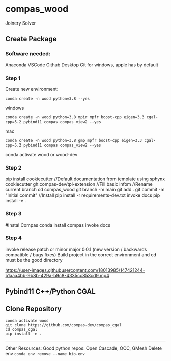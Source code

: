# compas_wood

Joinery Solver


## Create Package

### Software needed:
Anaconda
VSCode
Github Desktop
Git for windows, apple has by default

### Step 1
Create new environment:
```
conda create -n wood python=3.8 --yes
```
windows
``` 
conda create -n wood python=3.8 mpir mpfr boost-cpp eigen=3.3 cgal-cpp=5.2 pybind11 compas compas_view2 --yes 
```
mac
```
conda create -n wood python=3.8 gmp mpfr boost-cpp eigen=3.3 cgal-cpp=5.2 pybind11 compas compas_view2 --yes
```
conda activate wood or wood-dev

### Step 2
pip install cookiecutter
//Default documentation from template using sphynx
cookiecutter gh:compas-dev/tpl-extension
//Fill basic infom
//Rename current branch
cd compas_wood
git branch -m main
git add .
git commit -m "Initial commit"
//Install 
pip install -r requirements-dev.txt
invoke docs
pip install -e .

### Step 3
#Instal Compas
conda install compas
invoke docs

### Step 4
invoke release patch or minor major 0.0.1 (new version / backwards compatible / bugs fixes)
Build project in the correct environment and cd must be the good directory





https://user-images.githubusercontent.com/18013985/147421244-b1aaa4bb-9b8b-429a-b9c8-4335cc853cd9.mp4

## Pybind11 C++/Python CGAL


## Clone Repository

```
conda activate wood
git clone https://github.com/compas-dev/compas_cgal
cd compas_cgal
pip install -e .
```

___
Other Resources:
Good python repos: Open Cascade, OCC, GMesh
Delete env ```conda env remove --name bio-env ```
